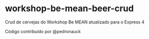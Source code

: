 workshop-be-mean-beer-crud
==========================

Crud de cervejas do Workshop Be MEAN atualizado para o Express 4


Código contribuido por @pedronauck
